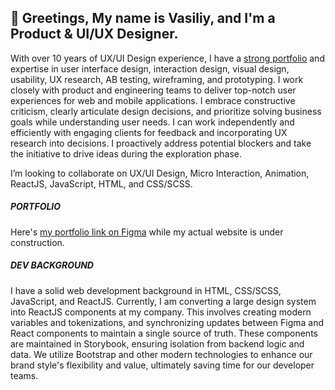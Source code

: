 ## 👋 Greetings, My name is **Vasiliy**, and I'm a Product & UI/UX Designer.

With over 10 years of UX/UI Design experience, I have a [strong portfolio](https://www.figma.com/design/ZcexdYabwNjPf6o6hl6g3tSm/portfolio?t=sxuolFiwFFL5gPVA-0) and expertise in user interface design, interaction design, visual design, usability, UX research, AB testing, wireframing, and prototyping. I work closely with product and engineering teams to deliver top-notch user experiences for web and mobile applications. I embrace constructive criticism, clearly articulate design decisions, and prioritize solving business goals while understanding user needs. I can work independently and efficiently with engaging clients for feedback and incorporating UX research into decisions. I proactively address potential blockers and take the initiative to drive ideas during the exploration phase.

I’m looking to collaborate on UX/UI Design, Micro Interaction, Animation, ReactJS, JavaScript, HTML, and CSS/SCSS.

##### PORTFOLIO
Here's [my portfolio link on Figma](https://www.figma.com/design/ZcexdYabwNjPf6o6hl6g3tSm/portfolio?t=sxuolFiwFFL5gPVA-0) while my actual website is under construction.

##### DEV BACKGROUND
I have a solid web development background in HTML, CSS/SCSS, JavaScript, and ReactJS. Currently, I am converting a large design system into ReactJS components at my company. This involves creating modern variables and tokenizations, and synchronizing updates between Figma and React components to maintain a single source of truth. These components are maintained in Storybook, ensuring isolation from backend logic and data. We utilize Bootstrap and other modern technologies to enhance our brand style's flexibility and value, ultimately saving time for our developer teams.
